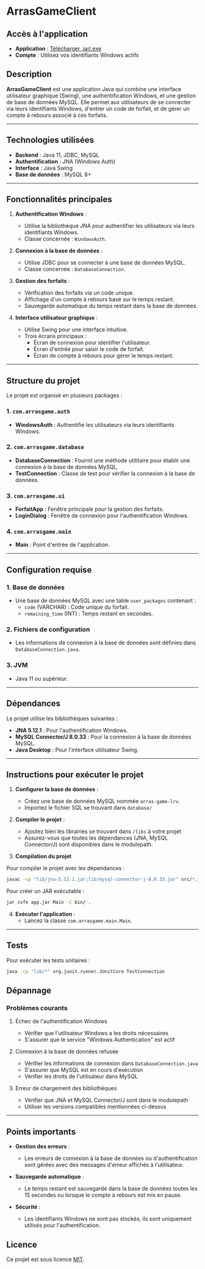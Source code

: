 # ArrasGameClient

## Accès à l'application
- **Application** : [Télécharger .jar/.exe](https://github.com/eLux-info/AP3/releases/tag/1.0.0)
- **Compte** : Utilisez vos identifiants Windows actifs

## Description
**ArrasGameClient** est une application Java qui combine une interface utilisateur graphique (Swing), une authentification Windows, et une gestion de base de données MySQL. Elle permet aux utilisateurs de se connecter via leurs identifiants Windows, d'entrer un code de forfait, et de gérer un compte à rebours associé à ces forfaits.

---

## Technologies utilisées
- **Backend** : Java 11, JDBC, MySQL
- **Authentification** : JNA (Windows Auth)
- **Interface** : Java Swing
- **Base de données** : MySQL 8+

---

## Fonctionnalités principales
1. **Authentification Windows** :
   - Utilise la bibliothèque JNA pour authentifier les utilisateurs via leurs identifiants Windows.
   - Classe concernée : `WindowsAuth`.

2. **Connexion à la base de données** :
   - Utilise JDBC pour se connecter à une base de données MySQL.
   - Classe concernée : `DatabaseConnection`.

3. **Gestion des forfaits** :
   - Vérification des forfaits via un code unique.
   - Affichage d'un compte à rebours basé sur le temps restant.
   - Sauvegarde automatique du temps restant dans la base de données.

4. **Interface utilisateur graphique** :
   - Utilise Swing pour une interface intuitive.
   - Trois écrans principaux :
     - Écran de connexion pour identifier l'utilisateur.
     - Écran d'entrée pour saisir le code de forfait.
     - Écran de compte à rebours pour gérer le temps restant.

---

## Structure du projet
Le projet est organisé en plusieurs packages :

### 1. `com.arrasgame.auth`
- **WindowsAuth** : Authentifie les utilisateurs via leurs identifiants Windows.

### 2. `com.arrasgame.database`
- **DatabaseConnection** : Fournit une méthode utilitaire pour établir une connexion à la base de données MySQL.
- **TestConnection** : Classe de test pour vérifier la connexion à la base de données.

### 3. `com.arrasgame.ui`
- **ForfaitApp** : Fenêtre principale pour la gestion des forfaits.
- **LoginDialog** : Fenêtre de connexion pour l'authentification Windows.

### 4. `com.arrasgame.main`
- **Main** : Point d'entrée de l'application.

---

## Configuration requise

### 1. **Base de données**
- Une base de données MySQL avec une table `user_packages` contenant :
  - `code` (VARCHAR) : Code unique du forfait.
  - `remaining_time` (INT) : Temps restant en secondes.

### 2. **Fichiers de configuration**
- Les informations de connexion à la base de données sont définies dans `DatabaseConnection.java`.

### 3. **JVM**
- Java 11 ou supérieur.

---

## Dépendances
Le projet utilise les bibliothèques suivantes :
- **JNA 5.12.1** : Pour l'authentification Windows.
- **MySQL Connector/J 8.0.33** : Pour la connexion à la base de données MySQL.
- **Java Desktop** : Pour l'interface utilisateur Swing.

---

## Instructions pour exécuter le projet

1. **Configurer la base de données** :
   - Créez une base de données MySQL nommée `arras-game-lrv`.
   - Importez le fichier SQL se trouvant dans `database/`

2. **Compiler le projet** :
   - Ajoutez bien les librairies se trouvant dans `/libs` à votre projet
   - Assurez-vous que toutes les dépendances (JNA, MySQL Connector/J) sont disponibles dans le modulepath.

3. **Compilation du projet**

Pour compiler le projet avec les dépendances :

```bash
javac -cp "lib/jna-5.12.1.jar;lib/mysql-connector-j-8.0.33.jar" src/*.java
```

Pour créer un JAR exécutable :

```bash
jar cvfe app.jar Main -C bin/ .
```

4. **Exécuter l'application** :
   - Lancez la classe `com.arrasgame.main.Main`.

---

## Tests

Pour exécuter les tests unitaires :

```bash
java -cp "lib/*" org.junit.runner.JUnitCore TestConnection
```

## Dépannage

### Problèmes courants

1. Échec de l'authentification Windows
   - Vérifier que l'utilisateur Windows a les droits nécessaires
   - S'assurer que le service "Windows Authentication" est actif

2. Connexion à la base de données refusée
   - Vérifier les informations de connexion dans `DatabaseConnection.java`
   - S'assurer que MySQL est en cours d'exécution
   - Vérifier les droits de l'utilisateur dans MySQL

3. Erreur de chargement des bibliothèques
   - Vérifier que JNA et MySQL Connector/J sont dans le modulepath
   - Utiliser les versions compatibles mentionnées ci-dessus

---

## Points importants

- **Gestion des erreurs** :
  - Les erreurs de connexion à la base de données ou d'authentification sont gérées avec des messages d'erreur affichés à l'utilisateur.

- **Sauvegarde automatique** :
  - Le temps restant est sauvegardé dans la base de données toutes les 15 secondes ou lorsque le compte à rebours est mis en pause.

- **Sécurité** :
  - Les identifiants Windows ne sont pas stockés, ils sont uniquement utilisés pour l'authentification.

## Licence

Ce projet est sous licence [MIT](https://opensource.org/licenses/MIT).
